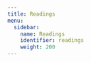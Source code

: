 ```yaml
---
title: Readings
menu:
  sidebar:
    name: Readings
    identifier: readings 
    weight: 200
---
```

